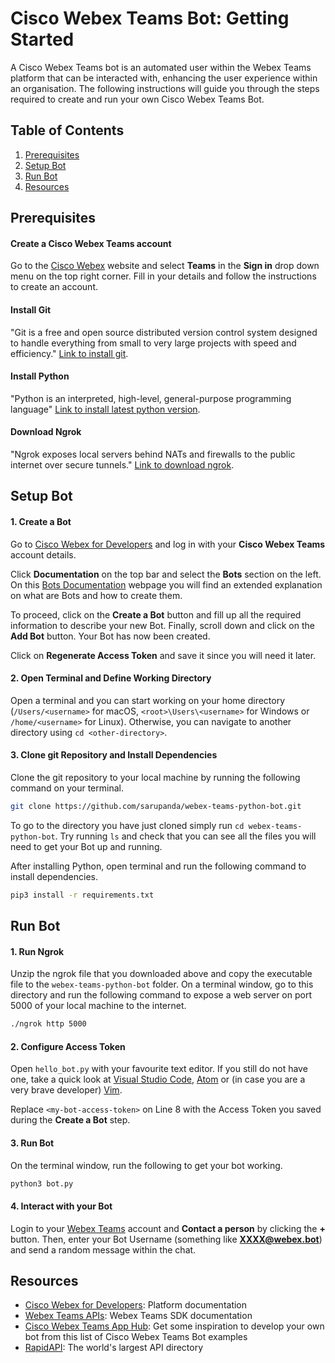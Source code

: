 # Cisco Webex Teams Bot: Getting Started

A Cisco Webex Teams bot is an automated user within the Webex Teams platform that can be interacted with, enhancing the user experience within an organisation. The following instructions will guide you through the steps required to create and run your own Cisco Webex Teams Bot.

## Table of Contents
1. [Prerequisites](#prerequisites)
2. [Setup Bot](#setup)
3. [Run Bot](#run)
5. [Resources](#resources)

<a name="prerequisites"></a>
## Prerequisites

#### Create a Cisco Webex Teams account

Go to the [Cisco Webex](https://www.webex.com/) website and select **Teams** in the **Sign in** drop down menu on the top right corner. Fill in your details and follow the instructions to create an account.

#### Install Git

"Git is a free and open source distributed version control system designed to handle everything from small to very large projects with speed and efficiency." [Link to install git](https://git-scm.com/download/).

#### Install Python

"Python is an interpreted, high-level, general-purpose programming language" [Link to install latest python version](https://www.python.org/downloads/).

#### Download Ngrok

"Ngrok exposes local servers behind NATs and firewalls to the public internet over secure tunnels." [Link to download ngrok](https://ngrok.com/download).

<a name="setup"></a>
## Setup Bot

#### 1. Create a Bot

Go to [Cisco Webex for Developers](https://developer.webex.com/) and log in with your **Cisco Webex Teams** account details.

Click **Documentation** on the top bar and select the **Bots** section on the left. On this [Bots Documentation](https://developer.webex.com/docs/bots) webpage you will find an extended explanation on what are Bots and how to create them.

To proceed, click on the **Create a Bot** button and fill up all the required information to describe your new Bot. Finally, scroll down and click on the **Add Bot** button. Your Bot has now been created.

Click on **Regenerate Access Token** and save it since you will need it later.

#### 2. Open Terminal and Define Working Directory

Open a terminal and you can start working on your home directory (`/Users/<username>` for macOS, `<root>\Users\<username>` for Windows or `/home/<username>` for Linux). Otherwise, you can navigate to another directory using `cd <other-directory>`.

#### 3. Clone git Repository and Install Dependencies

Clone the git repository to your local machine by running the following command on your terminal.

```sh
git clone https://github.com/sarupanda/webex-teams-python-bot.git
```

To go to the directory you have just cloned simply run `cd webex-teams-python-bot`. Try running `ls` and check that you can see all the files you will need to get your Bot up and running.

After installing Python, open terminal and run the following command to install dependencies.

```sh
pip3 install -r requirements.txt
```

<a name="run"></a>
## Run Bot

#### 1. Run Ngrok

Unzip the ngrok file that you downloaded above and copy the executable file to the `webex-teams-python-bot` folder. On a terminal window, go to this directory and run the following command to expose a web server on port 5000 of your local machine to the internet.

```sh
./ngrok http 5000
```

#### 2. Configure Access Token

Open `hello_bot.py` with your favourite text editor. If you still do not have one, take a quick look at [Visual Studio Code](https://code.visualstudio.com/), [Atom](https://atom.io/) or (in case you are a very brave developer) [Vim](https://www.vim.org).

Replace `<my-bot-access-token>` on Line 8 with the Access Token you saved during the **Create a Bot** step.

#### 3. Run Bot

On the terminal window, run the following to get your bot working.

```sh
python3 bot.py
```

#### 4. Interact with your Bot

Login to your [Webex Teams](https://teams.webex.com/) account and **Contact a person** by clicking the **+** button. Then, enter your Bot Username (something like **XXXX@webex.bot**) and send a random message within the chat.

<a name="resources"></a>
## Resources

* [Cisco Webex for Developers](https://developer.webex.com/docs/platform-introduction): Platform documentation
* [Webex Teams APIs](https://webexteamssdk.readthedocs.io/): Webex Teams SDK documentation
* [Cisco Webex Teams App Hub](https://apphub.webex.com/categories): Get some inspiration to develop your own bot from this list of Cisco Webex Teams Bot examples
* [RapidAPI](https://rapidapi.com/): The world's largest API directory
